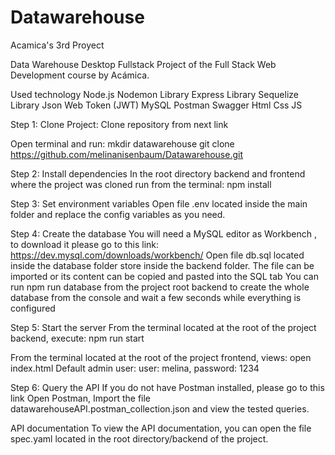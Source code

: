 # Datawarehouse
Acamica's 3rd Proyect

Data Warehouse Desktop
Fullstack Project of the Full Stack Web Development course by Acámica.

Used technology
Node.js
Nodemon Library
Express Library
Sequelize Library
Json Web Token (JWT)
MySQL
Postman
Swagger
Html
Css
JS

Step 1: Clone Project:
Clone repository from next link

Open terminal and run: mkdir datawarehouse git clone https://github.com/melinanisenbaum/Datawarehouse.git

Step 2: Install dependencies
In the root directory backend and frontend where the project was cloned run from the terminal:
npm install

Step 3: Set environment variables
Open file .env located inside the main folder and replace the config variables as you need.

Step 4: Create the database
You will need a MySQL editor as Workbench , to download it please go to this link: https://dev.mysql.com/downloads/workbench/
Open file db.sql located inside the database folder store inside the backend folder.
The file can be imported or its content can be copied and pasted into the SQL tab
You can run npm run database from the project root backend to create the whole database from the console and wait a few seconds while everything is configured

Step 5: Start the server
From the terminal located at the root of the project backend, execute:
npm run start

From the terminal located at the root of the project frontend, views:
open index.html
Default admin user: user: melina, password: 1234

Step 6: Query the API
If you do not have Postman installed, please go to this link
Open Postman, Import the file datawarehouseAPI.postman_collection.json and view the tested queries.

API documentation
To view the API documentation, you can open the file spec.yaml located in the root directory/backend of the project.
